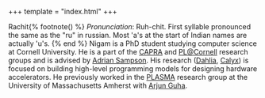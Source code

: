 +++
template = "index.html"
+++

Rachit{% footnote() %}
*Pronunciation*: Ruh-chit. First syllable pronounced the same as the "ru" in
russian. Most 'a's at the start of Indian names are actually 'u's.
{% end %}
Nigam is a PhD student studying computer science at Cornell University.
He is a part of the [CAPRA][] and [PL@Cornell][pl-cornell] research groups and is advised by [Adrian Sampson][adrian].
His research ([Dahlia][], [Calyx][]) is focused on building high-level programming models for designing hardware accelerators.
He previously worked in the [PLASMA][plasma] research group at the University of Massachusetts Amherst with [Arjun Guha][arjun].

[capra]: https://capra.cs.cornell.edu/
[adrian]: https://www.cs.cornell.edu/~asampson/
[plasma]: https://plasma-umass.org/
[arjun]: http://people.cs.umass.edu/arjun
[pl-cornell]: http://pl.cs.cornell.edu
[dahlia]: http://capra.cs.cornell.edu/dahlia
[calyx]: http://capra.cs.cornell.edu/calyx
